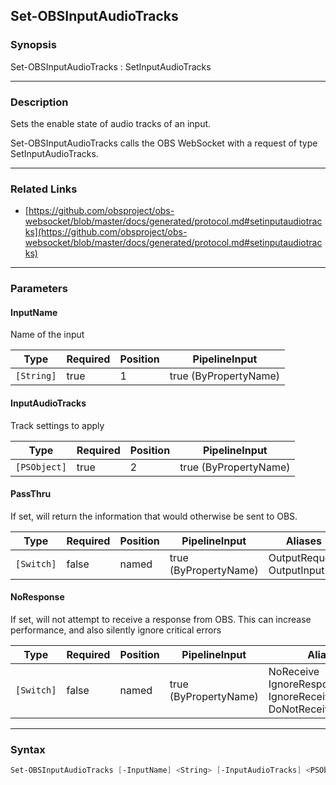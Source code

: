 Set-OBSInputAudioTracks
-----------------------




### Synopsis
Set-OBSInputAudioTracks : SetInputAudioTracks



---


### Description

Sets the enable state of audio tracks of an input.


Set-OBSInputAudioTracks calls the OBS WebSocket with a request of type SetInputAudioTracks.



---


### Related Links
* [https://github.com/obsproject/obs-websocket/blob/master/docs/generated/protocol.md#setinputaudiotracks](https://github.com/obsproject/obs-websocket/blob/master/docs/generated/protocol.md#setinputaudiotracks)





---


### Parameters
#### **InputName**

Name of the input






|Type      |Required|Position|PipelineInput        |
|----------|--------|--------|---------------------|
|`[String]`|true    |1       |true (ByPropertyName)|



#### **InputAudioTracks**

Track settings to apply






|Type        |Required|Position|PipelineInput        |
|------------|--------|--------|---------------------|
|`[PSObject]`|true    |2       |true (ByPropertyName)|



#### **PassThru**

If set, will return the information that would otherwise be sent to OBS.






|Type      |Required|Position|PipelineInput        |Aliases                      |
|----------|--------|--------|---------------------|-----------------------------|
|`[Switch]`|false   |named   |true (ByPropertyName)|OutputRequest<br/>OutputInput|



#### **NoResponse**

If set, will not attempt to receive a response from OBS.
This can increase performance, and also silently ignore critical errors






|Type      |Required|Position|PipelineInput        |Aliases                                                                |
|----------|--------|--------|---------------------|-----------------------------------------------------------------------|
|`[Switch]`|false   |named   |true (ByPropertyName)|NoReceive<br/>IgnoreResponse<br/>IgnoreReceive<br/>DoNotReceiveResponse|





---


### Syntax
```PowerShell
Set-OBSInputAudioTracks [-InputName] <String> [-InputAudioTracks] <PSObject> [-PassThru] [-NoResponse] [<CommonParameters>]
```
